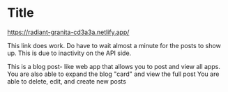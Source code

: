 # Title
https://radiant-granita-cd3a3a.netlify.app/

This link does work. Do have to wait almost a minute for the posts to show up. This is due to inactivity on the API side. 

This is a blog post- like web app that allows you to post and view all apps. 
You are also able to expand the blog "card" and view the full post
You are able to delete, edit, and create new posts

<blockquote class="imgur-embed-pub" lang="en" data-id="a/nZyXmXf" data-context="false" ><a href="//imgur.com/a/nZyXmXf"></a></blockquote><script async src="//s.imgur.com/min/embed.js" charset="utf-8"></script>
